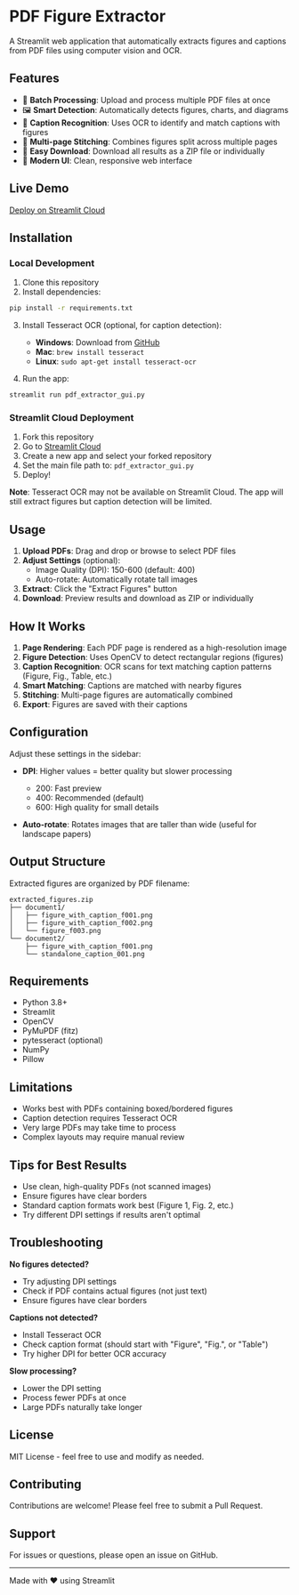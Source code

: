 # PDF Figure Extractor

A Streamlit web application that automatically extracts figures and captions from PDF files using computer vision and OCR.

## Features

- 📄 **Batch Processing**: Upload and process multiple PDF files at once
- 🖼️ **Smart Detection**: Automatically detects figures, charts, and diagrams
- 📝 **Caption Recognition**: Uses OCR to identify and match captions with figures
- 🔄 **Multi-page Stitching**: Combines figures split across multiple pages
- 💾 **Easy Download**: Download all results as a ZIP file or individually
- 🎨 **Modern UI**: Clean, responsive web interface

## Live Demo

[Deploy on Streamlit Cloud](https://streamlit.io/cloud)

## Installation

### Local Development

1. Clone this repository
2. Install dependencies:
```bash
pip install -r requirements.txt
```

3. Install Tesseract OCR (optional, for caption detection):
   - **Windows**: Download from [GitHub](https://github.com/UB-Mannheim/tesseract/wiki)
   - **Mac**: `brew install tesseract`
   - **Linux**: `sudo apt-get install tesseract-ocr`

4. Run the app:
```bash
streamlit run pdf_extractor_gui.py
```

### Streamlit Cloud Deployment

1. Fork this repository
2. Go to [Streamlit Cloud](https://streamlit.io/cloud)
3. Create a new app and select your forked repository
4. Set the main file path to: `pdf_extractor_gui.py`
5. Deploy!

**Note**: Tesseract OCR may not be available on Streamlit Cloud. The app will still extract figures but caption detection will be limited.

## Usage

1. **Upload PDFs**: Drag and drop or browse to select PDF files
2. **Adjust Settings** (optional):
   - Image Quality (DPI): 150-600 (default: 400)
   - Auto-rotate: Automatically rotate tall images
3. **Extract**: Click the "Extract Figures" button
4. **Download**: Preview results and download as ZIP or individually

## How It Works

1. **Page Rendering**: Each PDF page is rendered as a high-resolution image
2. **Figure Detection**: Uses OpenCV to detect rectangular regions (figures)
3. **Caption Recognition**: OCR scans for text matching caption patterns (Figure, Fig., Table, etc.)
4. **Smart Matching**: Captions are matched with nearby figures
5. **Stitching**: Multi-page figures are automatically combined
6. **Export**: Figures are saved with their captions

## Configuration

Adjust these settings in the sidebar:

- **DPI**: Higher values = better quality but slower processing
  - 200: Fast preview
  - 400: Recommended (default)
  - 600: High quality for small details

- **Auto-rotate**: Rotates images that are taller than wide (useful for landscape papers)

## Output Structure

Extracted figures are organized by PDF filename:

```
extracted_figures.zip
├── document1/
│   ├── figure_with_caption_f001.png
│   ├── figure_with_caption_f002.png
│   └── figure_f003.png
└── document2/
    ├── figure_with_caption_f001.png
    └── standalone_caption_001.png
```

## Requirements

- Python 3.8+
- Streamlit
- OpenCV
- PyMuPDF (fitz)
- pytesseract (optional)
- NumPy
- Pillow

## Limitations

- Works best with PDFs containing boxed/bordered figures
- Caption detection requires Tesseract OCR
- Very large PDFs may take time to process
- Complex layouts may require manual review

## Tips for Best Results

- Use clean, high-quality PDFs (not scanned images)
- Ensure figures have clear borders
- Standard caption formats work best (Figure 1, Fig. 2, etc.)
- Try different DPI settings if results aren't optimal

## Troubleshooting

**No figures detected?**
- Try adjusting DPI settings
- Check if PDF contains actual figures (not just text)
- Ensure figures have clear borders

**Captions not detected?**
- Install Tesseract OCR
- Check caption format (should start with "Figure", "Fig.", or "Table")
- Try higher DPI for better OCR accuracy

**Slow processing?**
- Lower the DPI setting
- Process fewer PDFs at once
- Large PDFs naturally take longer

## License

MIT License - feel free to use and modify as needed.

## Contributing

Contributions are welcome! Please feel free to submit a Pull Request.

## Support

For issues or questions, please open an issue on GitHub.

---

Made with ❤️ using Streamlit
